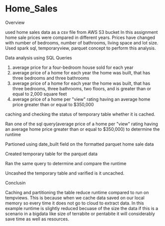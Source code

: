 # Home_Sales
Overview

used home sales data as a csv file from AWS S3 bucket
In this assignment home sale prices were compared in different years. Prices have changed with number of bedrooms, number of bathrooms, living space and lot size.
Used spark sql, temporaryview, parquet concept to perform this analysis.

Data analysis using SQL Queries

1. average price for a four-bedroom house sold for each year 
2. average price of a home for each year the home was built, that has three bedrooms and three bathrooms
3. average price of a home for each year the home was built, that has three bedrooms, three bathrooms, two floors, and is greater than or equal to 2,000 square feet
4. average price of a home per "view" rating having an average home price greater than or equal to $350,000


caching and checking the status of temporary table whether it is cached.

Ran one of the sql query(average price of a home per "view" rating having an average home price greater than or equal to $350,000) to determine the runtime

Partioned using date_built field on the formatted parquet home sale data

Created temporary table for the parquet data

Ran the same query to determine and compare the runtime

Uncashed the temporary table and varified is it uncached.

Conclusin

Caching and partitioning the table reduce runtime compared to run on tempviews. This is because when we cache data saved on our local memory so every time it does not go to cloud to extract data.
In this example runtime is slightly reduced becuase of the size the data if this is a scenario in a bigdata like size of terrabite or pentabite it will considerably save time as well as resources.

